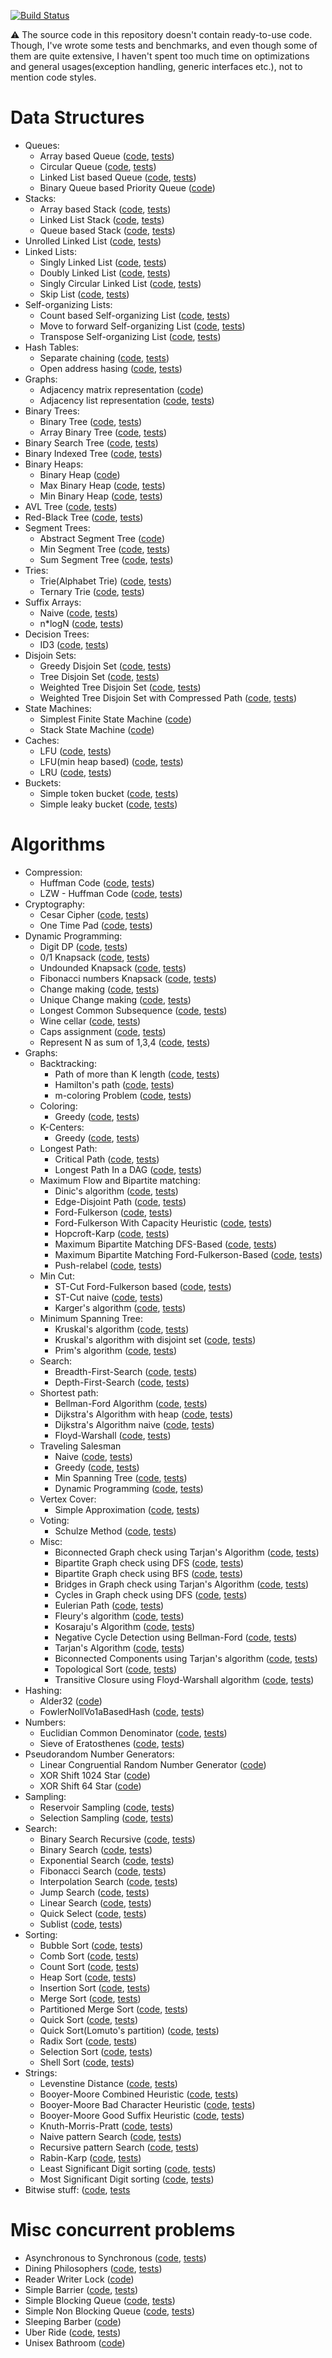 [![Build Status](https://travis-ci.com/arst/AandDS.svg?token=QTqu8xkSrAFMgyb3eyEW&branch=master)](https://travis-ci.com/arst/AandDS)

:warning: The source code in this repository doesn't contain ready-to-use code. Though, I've wrote some tests and benchmarks, and even though some of them are quite extensive, I haven't spent too much time on optimizations and general usages(exception handling, generic interfaces etc.), not to mention code styles.
# Data Structures

- Queues:
    - Array based Queue ([code](../master/AlgorithmsAndDataStructures/DataStructures/Queue/ArrayQueue.cs), [tests](../master/AlgorithmsAndDataStructures.Tests/DataStructures/Queue/ArrayQueueTests.cs))
    - Circular Queue ([code](../master/AlgorithmsAndDataStructures/DataStructures/Queue/CircularQueue.cs), [tests](../master/AlgorithmsAndDataStructures.Tests/DataStructures/Queue/CircularQueueTests.cs))
    - Linked List based Queue ([code](../master/AlgorithmsAndDataStructures/DataStructures/Queue/LinkedListQueue.cs), [tests](../master/AlgorithmsAndDataStructures.Tests/DataStructures/Queue/LinkedListQueueTests.cs))
    - Binary Queue based Priority Queue ([code](../master/AlgorithmsAndDataStructures/DataStructures/BinaryHeaps/MinBinaryHeapBasedPriorityQueue.cs))
- Stacks:
    - Array based Stack ([code](../master/AlgorithmsAndDataStructures/DataStructures/Stack/ArrayStack.cs), [tests](../master/AlgorithmsAndDataStructures.Tests/DataStructures/Stack/ArrayStackTests.cs))
    - Linked List Stack ([code](../master/AlgorithmsAndDataStructures/DataStructures/Stack/LinkedListStack.cs), [tests](../master/AlgorithmsAndDataStructures.Tests/DataStructures/Stack/LinkedListStackTests.cs))
    - Queue based Stack ([code](../master/AlgorithmsAndDataStructures/DataStructures/Stack/QueueStack.cs), [tests](../master/AlgorithmsAndDataStructures.Tests/DataStructures/Stack/QueueStackTests.cs))
- Unrolled Linked List ([code](../master/AlgorithmsAndDataStructures/DataStructures/UnrolledLinkedLists/UnrolledLinkedList.cs), [tests](../master/AlgorithmsAndDataStructures.Tests/DataStructures/UnrolledLinkedList/UnrolledLinkedListTests.cs))
- Linked Lists:
    - Singly Linked List ([code](../master/AlgorithmsAndDataStructures.Tests/DataStructures/LinkedList/SinglyLinkedList.cs), [tests](../master/AlgorithmsAndDataStructures.Tests/DataStructures/LinkedList/SinglyLinkedListTests.cs))
    - Doubly Linked List ([code](../master/AlgorithmsAndDataStructures.Tests/DataStructures/LinkedList/DoublyLinkedList.cs), [tests](../master/AlgorithmsAndDataStructures.Tests/DataStructures/LinkedList/DoublyLinkedListTests.cs))
    - Singly Circular Linked List ([code](../master/AlgorithmsAndDataStructures.Tests/DataStructures/LinkedList/SinglyCircularLinkedList.cs), [tests](../master/AlgorithmsAndDataStructures.Tests/DataStructures/LinkedList/SingleCircularLinkedListTests.cs))
    - Skip List ([code](../master/AlgorithmsAndDataStructures.Tests/DataStructures/LinkedList/SkipList.cs), [tests](../master/AlgorithmsAndDataStructures.Tests/DataStructures/LinkedList/SkipListTests.cs))
- Self-organizing Lists:
    - Count based Self-organizing List ([code](../master/AlgorithmsAndDataStructures/DataStructures/SelfOrganizingList/CountBasedSelfOrganizingList.cs), [tests](../master/AlgorithmsAndDataStructures.Tests/DataStructures/SelfOrginizingList/CountBasedSelfOrganizingListTests.cs))
    - Move to forward Self-organizing List ([code](../master/AlgorithmsAndDataStructures/DataStructures/SelfOrganizingList/MoveToForwardSelfOrganizingList.cs), [tests](../master/AlgorithmsAndDataStructures.Tests/DataStructures/SelfOrginizingList/MoveToForwardSelfOrganizingListTests.cs))
    - Transpose Self-organizing List ([code](../master/AlgorithmsAndDataStructures/DataStructures/SelfOrganizingList/TransposeSelfOrginizingList.cs), [tests](../master/AlgorithmsAndDataStructures.Tests/DataStructures/SelfOrginizingList/TransposeSelfOrginizingListTests.cs))
- Hash Tables: 
    - Separate chaining ([code](../master/AlgorithmsAndDataStructures/DataStructures/HashTable/SeparateChainingHashTable.cs), [tests](../master/AlgorithmsAndDataStructures.Tests/DataStructures/SelfOrginizingList/SeparateChainingHashTableTests.cs))
    - Open address hasing ([code](../master/AlgorithmsAndDataStructures/DataStructures/HashTable/OpenAddressHasingHashTable.cs), [tests](../master/AlgorithmsAndDataStructures.Tests/DataStructures/SelfOrginizingList/OpenAddressHashingHashTableTests.cs))
- Graphs: 
    - Adjacency matrix representation ([code](../master/AlgorithmsAndDataStructures/DataStructures/Graph/AdjacencyMatrixGraph.cs))
    - Adjacency list representation ([code](../master/AlgorithmsAndDataStructures/DataStructures/Graph/AdjacencyListGraph.cs), [tests](../master/AlgorithmsAndDataStructures.Tests/DataStructures/Graph/AdjacencyListGraphTests.cs))
- Binary Trees:
    - Binary Tree ([code](../master/AlgorithmsAndDataStructures/DataStructures/BinaryTrees/BinaryTree.cs), [tests](../master/AlgorithmsAndDataStructures.Tests/DataStructures/BinaryTree/BinaryTreeTests.cs))
    - Array Binary Tree ([code](../master/AlgorithmsAndDataStructures/DataStructures/BinaryTrees/ArrayBinaryTree.cs), [tests](../master/AlgorithmsAndDataStructures.Tests/DataStructures/BinaryTree/ArrayBinaryTreeTests.cs))
- Binary Search Tree ([code](../master/AlgorithmsAndDataStructures/DataStructures/BinarySearchTrees/BinarySearchTree.cs), [tests](../master/AlgorithmsAndDataStructures.Tests/DataStructures/BinarySearchTrees/BinarySearchTreeTests.cs))
- Binary Indexed Tree ([code](../master/AlgorithmsAndDataStructures/DataStructures/BinaryIndexedTrees/BinaryIndexedTree.cs), [tests](../master/AlgorithmsAndDataStructures.Tests/DataStructures/BinaryIndexedTree/BinaryIndexedTreeTests.cs))
- Binary Heaps:
    - Binary Heap ([code](../master/AlgorithmsAndDataStructures/DataStructures/BinaryHeaps/BinaryHeap.cs))
    - Max Binary Heap ([code](../master/AlgorithmsAndDataStructures/DataStructures/BinaryHeaps/MaxBinaryHeap.cs), [tests](../master/AlgorithmsAndDataStructures.Tests/DataStructures/BinaryHeap/MaxBinaryHeapTests.cs))
    - Min Binary Heap ([code](../master/AlgorithmsAndDataStructures/DataStructures/BinaryHeaps/MinBinaryHeap.cs), [tests](../master/AlgorithmsAndDataStructures.Tests/DataStructures/BinaryHeap/MinBinaryHeapTests.cs))
- AVL Tree ([code](../master/AlgorithmsAndDataStructures/DataStructures/AdelsonVelskyLandisTree/AvlTree.cs), [tests](../master/AlgorithmsAndDataStructures.Tests/DataStructures/AvlTree/AvlTreeTests.cs))
- Red-Black Tree ([code](../master/AlgorithmsAndDataStructures/DataStructures/RbTree/RedBlackTree.cs), [tests](../master/AlgorithmsAndDataStructures.Tests/DataStructures/RedBlackTree/RedBlackTreeTests.cs))
- Segment Trees:
    - Abstract Segment Tree ([code](../master/AlgorithmsAndDataStructures/DataStructures/SegmentTree/AbstractSegmentTree.cs))
    - Min Segment Tree ([code](../master/AlgorithmsAndDataStructures/DataStructures/SegmentTree/MinSegmentTree.cs), [tests](../master/AlgorithmsAndDataStructures.Tests/DataStructures/SegmentTree/MinSegmentTreeTests.cs))
    - Sum Segment Tree ([code](../master/AlgorithmsAndDataStructures/DataStructures/SegmentTree/SumSegmentTree.cs), [tests](../master/AlgorithmsAndDataStructures.Tests/DataStructures/SegmentTree/SumSegmentTreeTests.cs))
- Tries:
    - Trie(Alphabet Trie)  ([code](../master/AlgorithmsAndDataStructures/DataStructures/Trie/AlphabetTrie.cs), [tests](../master/AlgorithmsAndDataStructures.Tests/DataStructures/Trie/AlphabetTrieTests.cs))
    - Ternary Trie ([code](../master/AlgorithmsAndDataStructures/DataStructures/Trie/TernaryTrie.cs), [tests](../master/AlgorithmsAndDataStructures/DataStructures/Trie/TernaryTrieTests.cs))
- Suffix Arrays:
    - Naive ([code](../master/AlgorithmsAndDataStructures/DataStructures/SuffixArray/NaiveSuffixArray.cs), [tests](../master/AlgorithmsAndDataStructures.Tests/DataStructures/SuffixArray/NaiveSuffixArrayTests.cs))
    - n*logN ([code](../master/AlgorithmsAndDataStructures/DataStructures/SuffixArray/EfficientSuffixArray.cs), [tests](../master/AlgorithmsAndDataStructures.Tests/DataStructures/SuffixArray/nLognSuffixArrayTests.cs))
- Decision Trees:
    - ID3 ([code](../master/AlgorithmsAndDataStructures/DataStructures/DecisionTree/ID3.cs), [tests](../master/AlgorithmsAndDataStructures.Tests/DataStructures/DecisionTree/ID3Tests.cs))
- Disjoin Sets:
    - Greedy Disjoin Set  ([code](../master/AlgorithmsAndDataStructures/DataStructures/DisjointSet/GreedyDisjointSet.cs), [tests](../master/AlgorithmsAndDataStructures.Tests/DataStructures/DisjointSet/GreedyDisjointSetTests.cs))
    - Tree Disjoin Set  ([code](../master/AlgorithmsAndDataStructures/DataStructures/DisjointSet/TreeDisjointSet.cs), [tests](../master/AlgorithmsAndDataStructures.Tests/DataStructures/DisjointSet/TreeDisjointSetTests.cs))
    - Weighted Tree Disjoin Set  ([code](../master/AlgorithmsAndDataStructures/DataStructures/DisjointSet/WeightedTreeDisjointSet.cs), [tests](../master/AlgorithmsAndDataStructures.Tests/DataStructures/DisjointSet/WeightedTreeDisjointSetTests.cs))
    - Weighted Tree Disjoin Set with Compressed Path  ([code](../master/AlgorithmsAndDataStructures/DataStructures/DisjointSet/WeightedTreeCoompressedPathDisjoinSet.cs), [tests](../master/AlgorithmsAndDataStructures.Tests/DataStructures/DisjointSet/WeightedTreeCoompressedPathDisjoinSetTests.cs))
- State Machines:
    - Simplest Finite State Machine ([code](../master/AlgorithmsAndDataStructures/DataStructures/StateMachine/FiniteStateMachine.cs))
    - Stack State Machine ([code](../master/AlgorithmsAndDataStructures/DataStructures/StateMachine/StackFiniteStateMachine.cs))
- Caches:
    - LFU ([code](../master/AlgorithmsAndDataStructures/DataStructures/Cache/LFU.cs), [tests](../master/AlgorithmsAndDataStructures.Tests/DataStructures/Cache/LFUTests.cs))
    - LFU(min heap based) ([code](../master/AlgorithmsAndDataStructures/DataStructures/Cache/LFUMeanHeapBased.cs), [tests](../master/AlgorithmsAndDataStructures.Tests/DataStructures/Cache/LFUMeanHeapBasedTests.cs))
    - LRU ([code](../master/AlgorithmsAndDataStructures/DataStructures/Cache/LRU.cs), [tests](../master/AlgorithmsAndDataStructures.Tests/DataStructures/Cache/LRUTests.cs))
- Buckets:
    - Simple token bucket ([code](../master/AlgorithmsAndDataStructures/DataStructures/Concurrency/SimpleTokenBucket.cs), [tests](../master/AlgorithmsAndDataStructures.Tests/DataStructures/Concurrency/SimpleTokenBucketTests.cs))
    - Simple leaky bucket ([code](../master/AlgorithmsAndDataStructures/DataStructures/Concurrency/SimpleLeakyBucket.cs), [tests](../master/AlgorithmsAndDataStructures.Tests/DataStructures/Concurrency/SimpleLeakyBucketTests.cs))
    
# Algorithms
- Compression:
    - Huffman Code ([code](../master/AlgorithmsAndDataStructures/Algorithms/Compression/HuffmanCodeCompression.cs), [tests](../master/AlgorithmsAndDataStructures.Tests/Algorithm/Compression/HuffmanCodeCompressionTests.cs))
    - LZW - Huffman Code ([code](../master/AlgorithmsAndDataStructures/Algorithms/Compression/LzwCompression.cs), [tests](../master/AlgorithmsAndDataStructures.Tests/Algorithm/Compression/LZWCompressionTests.cs))
- Cryptography:
    - Cesar Cipher ([code](../master/AlgorithmsAndDataStructures/Algorithms/Cryptography/CesarCipher.cs), [tests](../master/AlgorithmsAndDataStructures.Tests/Algorithm/Compression/CesarCipherTests.cs))
    - One Time Pad ([code](../master/AlgorithmsAndDataStructures/Algorithms/Cryptography/OneTimePad.cs), [tests](../master/AlgorithmsAndDataStructures.Tests/Algorithm/Compression/OneTimePadTests.cs))
- Dynamic Programming:
    - Digit DP ([code](../master/AlgorithmsAndDataStructures/Algorithms/DynamicProgramming/DigitDynamicProgramming.cs), [tests](../master/AlgorithmsAndDataStructures.Tests/Algorithm/Compression/DigitDynamicProgrammingTests.cs))
    - 0/1 Knapsack ([code](../master/AlgorithmsAndDataStructures/Algorithms/DynamicProgramming/ZeroOneKnapsack.cs), [tests](../master/AlgorithmsAndDataStructures.Tests/Algorithm/Compression/ZeroOneKnapsackTests.cs))
    - Undounded Knapsack ([code](../master/AlgorithmsAndDataStructures/Algorithms/DynamicProgramming/UnboundedKnapsack.cs), [tests](../master/AlgorithmsAndDataStructures.Tests/Algorithm/Compression/UnboundedKnapsackTests.cs))
    - Fibonacci numbers Knapsack ([code](../master/AlgorithmsAndDataStructures/Algorithms/DynamicProgramming/FibonacciNumber.cs), [tests](../master/AlgorithmsAndDataStructures.Tests/Algorithm/Compression/FibonacciNumberTests.cs))
    - Change making ([code](../master/AlgorithmsAndDataStructures/Algorithms/DynamicProgramming/ChangeMakingProblem.cs), [tests](../master/AlgorithmsAndDataStructures.Tests/Algorithm/Compression/ChangeMakingProblemTests.cs))
    - Unique Change making ([code](../master/AlgorithmsAndDataStructures/Algorithms/DynamicProgramming/UniqueChangeMakingProblem.cs), [tests](../master/AlgorithmsAndDataStructures.Tests/Algorithm/Compression/UniqueChangeMakingProblemTests.cs))  
    - Longest Common Subsequence ([code](../master/AlgorithmsAndDataStructures/Algorithms/DynamicProgramming/LongestCommonSubsequence.cs), [tests](../master/AlgorithmsAndDataStructures.Tests/Algorithm/Compression/LongestCommonSubsequenceTests.cs))
    - Wine cellar ([code](../master/AlgorithmsAndDataStructures/Algorithms/DynamicProgramming/WineCellarProblem.cs), [tests](../master/AlgorithmsAndDataStructures.Tests/Algorithm/Compression/WineCellarProblemTests.cs))
    - Caps assignment ([code](../master/AlgorithmsAndDataStructures/Algorithms/DynamicProgramming/CapsAssignment.cs), [tests](../master/AlgorithmsAndDataStructures.Tests/Algorithm/Compression/CapsAssignmentTests.cs))
    - Represent N as sum of 1,3,4 ([code](../master/AlgorithmsAndDataStructures/Algorithms/DynamicProgramming/RepresentNasSumOf134.cs), [tests](../master/AlgorithmsAndDataStructures.Tests/Algorithm/Compression/RepresentNasSumOf134Tests.cs))
- Graphs:
    - Backtracking:
        - Path of more than K length ([code](../master/AlgorithmsAndDataStructures/Algorithms/Graph/Backtracking/PathOfMoreThanKLength.cs), [tests](../master/AlgorithmsAndDataStructures.Tests/Algorithm/Graph/Backtracking/PathOfMoreThanKLengthTests.cs))
        - Hamilton's path ([code](../master/AlgorithmsAndDataStructures/Algorithms/Graph/Backtracking/HamiltonPath.cs), [tests](../master/AlgorithmsAndDataStructures.Tests/Algorithm/Graph/Backtracking/HamiltonianCycle.cs))
        - m-coloring Problem ([code](../master/AlgorithmsAndDataStructures/Algorithms/Graph/Backtracking/MColoringProblem.cs), [tests](../master/AlgorithmsAndDataStructures.Tests/Algorithm/Graph/Backtracking/MColoringProblemTests.cs))
    - Coloring:
        - Greedy ([code](../master/AlgorithmsAndDataStructures/Algorithms/Graph/Coloring/GreedyColoring.cs), [tests](../master/AlgorithmsAndDataStructures.Tests/Algorithm/Graph/Coloring/GreedyColoringTests.cs))
    - K-Centers:
        - Greedy ([code](../master/AlgorithmsAndDataStructures/Algorithms/Graph/KCenters/KCentersGreedyApproximation.cs), [tests](../master/AlgorithmsAndDataStructures.Tests/Algorithm/Graph/KCenters/KCentersGreedyApproximationTests.cs))
    - Longest Path:
        - Critical Path ([code](../master/AlgorithmsAndDataStructures/Algorithms/Graph/LongestPath/CriticalPath.cs), [tests](../master/AlgorithmsAndDataStructures.Tests/Algorithm/Graph/LongestPath/CriticalPathTests.cs))
        - Longest Path In a DAG ([code](../master/AlgorithmsAndDataStructures/Algorithms/Graph/LongestPath/LongestPathInADirectedAcyclicGraph.cs), [tests](../master/AlgorithmsAndDataStructures.Tests/Algorithm/Graph/LongestPath/LongestPathInADirectedAcyclicGraphTests.cs))
    - Maximum Flow and Bipartite matching:
        - Dinic's algorithm ([code](../master/AlgorithmsAndDataStructures/Algorithms/Graph/MaximumFlow/DinicsMaximumFlow.cs), [tests](../master/AlgorithmsAndDataStructures.Tests/Algorithm/Graph/MaxFlow/DinicsMaximumFlowTests.cs))
        - Edge-Disjoint Path ([code](../master/AlgorithmsAndDataStructures/Algorithms/Graph/MaximumFlow/EdgeDisjointPath.cs), [tests](../master/AlgorithmsAndDataStructures.Tests/Algorithm/Graph/MaxFlow/EdgeDisjointPathTests.cs))
        - Ford-Fulkerson ([code](../master/AlgorithmsAndDataStructures/Algorithms/Graph/MaximumFlow/FordFulkerson.cs), [tests](../master/AlgorithmsAndDataStructures.Tests/Algorithm/Graph/MaxFlow/FordFulkersonTests.cs))
        - Ford-Fulkerson With Capacity Heuristic ([code](../master/AlgorithmsAndDataStructures/Algorithms/Graph/MaximumFlow/FordFulkersonWithCapacityHeuristic.cs), [tests](../master/AlgorithmsAndDataStructures.Tests/Algorithm/Graph/MaxFlow/FordFulkersonWithCapacityHeuristicTests.cs))
        - Hopcroft-Karp ([code](../master/AlgorithmsAndDataStructures/Algorithms/Graph/MaximumFlow/HopcroftKarp.cs), [tests](../master/AlgorithmsAndDataStructures.Tests/Algorithm/Graph/MaxFlow/HopcroftKarpTests.cs))
        - Maximum Bipartite Matching DFS-Based ([code](../master/AlgorithmsAndDataStructures/Algorithms/Graph/MaximumFlow/MaximumBiPartiteMatchingDfsBased.cs), [tests](../master/AlgorithmsAndDataStructures.Tests/Algorithm/Graph/MaxFlow/MaximumBiPartiteMatchingDfsBasedTests.cs))
        - Maximum Bipartite Matching Ford-Fulkerson-Based ([code](../master/AlgorithmsAndDataStructures/Algorithms/Graph/MaximumFlow/MaximumBiPartiteMatchingFordFulkersonBased.cs), [tests](../master/AlgorithmsAndDataStructures.Tests/Algorithm/Graph/MaxFlow/MaximumBiPartiteMatchingFordFulkersonBasedTests.cs))
        - Push-relabel ([code](../master/AlgorithmsAndDataStructures/Algorithms/Graph/MaximumFlow/PushRelabel.cs), [tests](../master/AlgorithmsAndDataStructures.Tests/Algorithm/Graph/MaxFlow/PushRelabelTests.cs))
    - Min Cut:
        - ST-Cut Ford-Fulkerson based ([code](../master/AlgorithmsAndDataStructures/Algorithms/Graph/MaximumFlow/STCutFordFulkersonBased.cs), [tests](../master/AlgorithmsAndDataStructures.Tests/Algorithm/Graph/MaxFlow/STCutFordFulkersonBasedTests.cs))
        - ST-Cut naive ([code](../master/AlgorithmsAndDataStructures/Algorithms/Graph/MinCut/MinSTCutNaive.cs), [tests](../master/AlgorithmsAndDataStructures.Tests/Algorithm/Graph/MaxFlow/MinSTCutNaiveTests.cs))
        - Karger's algorithm ([code](../master/AlgorithmsAndDataStructures/Algorithms/Graph/MinCut/KargersAlgorithmForMinimumCut.cs), [tests](../master/AlgorithmsAndDataStructures.Tests/Algorithm/Graph/KargersAlgorithmForMinimumCutTests.cs))
    - Minimum Spanning Tree:
        - Kruskal's algorithm ([code](../master/AlgorithmsAndDataStructures/Algorithms/Graph/MinimumSpanningTree/KruskalMinimumSpanningTree.cs), [tests](../master/AlgorithmsAndDataStructures.Tests/Algorithm/Graph/KruskalMinimumSpanningTreeTests.cs))  
        - Kruskal's algorithm with disjoint set ([code](../master/AlgorithmsAndDataStructures/Algorithms/Graph/MinimumSpanningTree/KruskalMinimumSpanningTreeWithDisjointSet.cs), [tests](../master/AlgorithmsAndDataStructures.Tests/Algorithm/Graph/KruskalMinimumSpanningTreeWithDisjointSetTests.cs))
        - Prim's algorithm ([code](../master/AlgorithmsAndDataStructures/Algorithms/Graph/MinimumSpanningTree/PrimsAlgorithm.cs), [tests](../master/AlgorithmsAndDataStructures.Tests/Algorithm/Graph/PrimsAlgorithmTests.cs))
    - Search:
        - Breadth-First-Search ([code](../master/AlgorithmsAndDataStructures/Algorithms/Graph/Search/BreadthFirstSearch.cs), [tests](../master/AlgorithmsAndDataStructures.Tests/Algorithm/Graph/BreadthFirstSearchTests.cs))
        - Depth-First-Search ([code](../master/AlgorithmsAndDataStructures/Algorithms/Graph/Search/DepthFirstSearch.cs), [tests](../master/AlgorithmsAndDataStructures.Tests/Algorithm/Graph/DepthFirstSearchTests.cs))
    - Shortest path:
        - Bellman-Ford Algorithm ([code](../master/AlgorithmsAndDataStructures/Algorithms/Graph/ShortestPath/BellmanFord.cs), [tests](../master/AlgorithmsAndDataStructures.Tests/Algorithm/Graph/BellmanFordTests.cs))
        - Dijkstra's Algorithm with heap ([code](../master/AlgorithmsAndDataStructures/Algorithms/Graph/ShortestPath/DijkstraHeapified.cs), [tests](../master/AlgorithmsAndDataStructures.Tests/Algorithm/Graph/DijkstraHeapifiedTests.cs))
        - Dijkstra's Algorithm naive ([code](../master/AlgorithmsAndDataStructures/Algorithms/Graph/ShortestPath/DijkstraNaive.cs), [tests](../master/AlgorithmsAndDataStructures.Tests/Algorithm/Graph/DijkstraNaiveTests.cs))
        - Floyd-Warshall ([code](../master/AlgorithmsAndDataStructures/Algorithms/Graph/ShortestPath/FloydWarshall.cs), [tests](../master/AlgorithmsAndDataStructures.Tests/Algorithm/Graph/FloydWarshallTests.cs))
    - Traveling Salesman
        - Naive ([code](../master/AlgorithmsAndDataStructures/Algorithms/Graph/TravelingSalesman/NaiveTravelingSalesman.cs), [tests](../master/AlgorithmsAndDataStructures.Tests/Algorithm/Graph/TravelingSalesman/NaiveTravelingSalesmanTests.cs))
        - Greedy ([code](../master/AlgorithmsAndDataStructures/Algorithms/Graph/TravelingSalesman/GreedyTravelingSalesman.cs), [tests](../master/AlgorithmsAndDataStructures.Tests/Algorithm/Graph/TravelingSalesman/GreedyTravelingSalesmanTests.cs))
        - Min Spanning Tree ([code](../master/AlgorithmsAndDataStructures/Algorithms/Graph/TravelingSalesman/MinSpanningTreeTravelingSalesman.cs), [tests](../master/AlgorithmsAndDataStructures.Tests/Algorithm/Graph/TravelingSalesman/MinSpanningTreeTravelingSalesmanTests.cs))
        - Dynamic Programming ([code](../master/AlgorithmsAndDataStructures/Algorithms/Graph/TravelingSalesman/DynamicProgrammingTravelingSalesman.cs), [tests](../master/AlgorithmsAndDataStructures.Tests/Algorithm/Graph/TravelingSalesman/DynamicProgrammingTravelingSalesmanTests.cs))
    - Vertex Cover:
        - Simple Approximation ([code](../master/AlgorithmsAndDataStructures/Algorithms/Graph/VertexCover/VertexCoverSimpleApproximation.cs), [tests](../master/AlgorithmsAndDataStructures.Tests/Algorithm/Graph/VertexCover/VertexCoverSimpleApproximationTests.cs))
    - Voting:
        - Schulze Method ([code](../master/AlgorithmsAndDataStructures.Tests/Algorithm/Graph/Voting/SchulzeMethodTests.cs), [tests](../master/AlgorithmsAndDataStructures/Algorithms/Graph/Voting/SchulzeMethod.cs))
    - Misc:
        - Biconnected Graph check using Tarjan's Algorithm ([code](../master/AlgorithmsAndDataStructures/Algorithms/Graph/Misc/BiconnectedGraph.cs), [tests](../master/AlgorithmsAndDataStructures.Tests/Algorithm/Graph/BiconnectedGraphTests.cs))
        - Bipartite Graph check using DFS ([code](../master/AlgorithmsAndDataStructures/Algorithms/Graph/Misc/BipartiteGraphDfsBased.cs), [tests](../master/AlgorithmsAndDataStructures.Tests/Algorithm/Graph/BipartiteGraphDfsBasedTests.cs))
        - Bipartite Graph check using BFS ([code](../master/AlgorithmsAndDataStructures/Algorithms/Graph/Misc/BipartiteGraphBfsBased.cs), [tests](../master/AlgorithmsAndDataStructures.Tests/Algorithm/Graph/BipartiteGraphBfsBasedTests.cs))
        - Bridges in Graph check using Tarjan's Algorithm ([code](../master/AlgorithmsAndDataStructures/Algorithms/Graph/Misc/BridgesInGraph.cs), [tests](../master/AlgorithmsAndDataStructures.Tests/Algorithm/Graph/BridgesInGraphTests.cs))
        - Cycles in Graph check using DFS ([code](../master/AlgorithmsAndDataStructures/Algorithms/Graph/Misc/CycleDetector.cs), [tests](../master/AlgorithmsAndDataStructures.Tests/Algorithm/Graph/CycleDetectionTests.cs))
        - Eulerian Path ([code](../master/AlgorithmsAndDataStructures/Algorithms/Graph/Misc/EulerianPath.cs), [tests](../master/AlgorithmsAndDataStructures.Tests/Algorithm/Graph/EulerianPathTests.cs))
        - Fleury's algorithm ([code](../master/AlgorithmsAndDataStructures/Algorithms/Graph/Misc/FleurysAlgorithm.cs), [tests](../master/AlgorithmsAndDataStructures.Tests/Algorithm/Graph/FleurysAlgorithmеtTests.cs))
        - Kosaraju's Algorithm ([code](../master/AlgorithmsAndDataStructures/Algorithms/Graph/Misc/KosarajusAlgorithm.cs), [tests](../master/AlgorithmsAndDataStructures.Tests/Algorithm/Graph/KosarajusAlgorithmTests.cs))
        - Negative Cycle Detection using Bellman-Ford ([code](../master/AlgorithmsAndDataStructures/Algorithms/Graph/Misc/NegativeCycleDetectionBellmanFordBased.cs), [tests](../master/AlgorithmsAndDataStructures.Tests/Algorithm/Graph/NegativeCycleDetectionBellmanFordBasedTests.cs))
        - Tarjan's Algorithm ([code](../master/AlgorithmsAndDataStructures/Algorithms/Graph/Misc/TarjansAlgorithm.cs), [tests](../master/AlgorithmsAndDataStructures.Tests/Algorithm/Graph/TarjansAlgorithmTests.cs))
        - Biconnected Components using Tarjan's algorithm ([code](../master/AlgorithmsAndDataStructures/Algorithms/Graph/Misc/TarjansAlgorithmForBiconnectedComponents.cs), [tests](../master/AlgorithmsAndDataStructures.Tests/Algorithm/Graph/TarjansAlgorithmForBiconnectedComponentsTests.cs))
        - Topological Sort ([code](../master/AlgorithmsAndDataStructures/Algorithms/Graph/Misc/TopologicalSort.cs), [tests](../master/AlgorithmsAndDataStructures.Tests/Algorithm/Graph/TopologicalSortTests.cs))
        - Transitive Closure using Floyd-Warshall algorithm ([code](../master/AlgorithmsAndDataStructures/Algorithms/Graph/Misc/TransitiveClosureFloydWarshall.cs), [tests](../master/AlgorithmsAndDataStructures.Tests/Algorithm/Graph/TransitiveClosureFloydWarshallTests.cs))
- Hashing:
    - Alder32 ([code](../master/AlgorithmsAndDataStructures/Algorithms/Hashing/Alder32.cs))
    - FowlerNollVo1aBasedHash ([code](../master/AlgorithmsAndDataStructures/Algorithms/Hashing/FowlerNollVo1aBasedHash.cs), [tests](../master/AlgorithmsAndDataStructures.Tests/Algorithm/Hashing/FowlerNollVo1aBasedHashTests.cs))
- Numbers:
    - Euclidian Common Denominator ([code](../master/AlgorithmsAndDataStructures/Algorithms/Numbers/EuclidianAlgorithmForCommonDenominator.cs), [tests](../master/AlgorithmsAndDataStructures.Tests/Algorithm/Numbers/EuclidianAlgorithmForCommonDenominatorTests.cs))
    - Sieve of Eratosthenes ([code](..//master/AlgorithmsAndDataStructures/Algorithms/Numbers/SieveOfEratosthenes.cs), [tests](../master/AlgorithmsAndDataStructures.Tests/Algorithm/Numbers/SieveOfEratosthenesTests.cs))
- Pseudorandom Number Generators:
    - Linear Congruential Random Number Generator ([code](../master/AlgorithmsAndDataStructures/Algorithms/PseudorandomNumberGenerators/LinearCongruentialRandomNumberGenerator.cs))
    - XOR Shift 1024 Star ([code](../master/AlgorithmsAndDataStructures/Algorithms/PseudorandomNumberGenerators/XORShift1024Star.cs))
    - XOR Shift 64 Star ([code](../master/AlgorithmsAndDataStructures/Algorithms/PseudorandomNumberGenerators/XORShift64Star.cs))
- Sampling:
    - Reservoir Sampling ([code](../master/AlgorithmsAndDataStructures/Algorithms/Sampling/ReservoirSampling.cs), [tests](../master/AlgorithmsAndDataStructures.Tests/Algorithm/Sampling/ReservoirSamplingTests.cs))
    - Selection Sampling ([code](../master/AlgorithmsAndDataStructures/Algorithms/Sampling/SelectionSampling.cs), [tests](../master/AlgorithmsAndDataStructures.Tests/Algorithm/Sampling/SelectionSamplingTests.cs))
- Search:
    - Binary Search Recursive ([code](../master/AlgorithmsAndDataStructures/Algorithms/Search/BinaryRecursive.cs), [tests](../master/AlgorithmsAndDataStructures.Tests/Algorithm/Search/BinaryRecursiveTests.cs))
    - Binary Search ([code](../master/AlgorithmsAndDataStructures/Algorithms/Search/BinarySearch.cs), [tests](../master/AlgorithmsAndDataStructures.Tests/Algorithm/Search/BinarySearchTests.cs))
    - Exponential Search ([code](../master/AlgorithmsAndDataStructures/Algorithms/Search/Exponential.cs), [tests](../master/AlgorithmsAndDataStructures.Tests/Algorithm/Search/ExponentialSearchTests.cs))
    - Fibonacci Search ([code](../master/AlgorithmsAndDataStructures/Algorithms/Search/Fibonacci.cs), [tests](../master/AlgorithmsAndDataStructures.Tests/Algorithm/Search/Fibonacci.cs))
    - Interpolation Search ([code](../master/AlgorithmsAndDataStructures/Algorithms/Search/Interpolation.cs), [tests](../master/AlgorithmsAndDataStructures.Tests/Algorithm/Search/InterpolationSortTests.cs))
    - Jump Search ([code](../master/AlgorithmsAndDataStructures/Algorithms/Search/Jump.cs), [tests](../master/AlgorithmsAndDataStructures.Tests/Algorithm/Search/JumpSearchTests.cs))
    - Linear Search ([code](../master/AlgorithmsAndDataStructures/Algorithms/Search/Linear.cs), [tests](../master/AlgorithmsAndDataStructures.Tests/Algorithm/Search/LinearSearchTests.cs))
    - Quick Select ([code](../master/AlgorithmsAndDataStructures/Algorithms/Search/QuickSelect.cs), [tests](../master/AlgorithmsAndDataStructures.Tests/Algorithm/Search/QuickSelectTests.cs))
    - Sublist ([code](../master/AlgorithmsAndDataStructures/Algorithms/Search/SublistSearch.cs), [tests](../master/AlgorithmsAndDataStructures.Tests/Algorithm/Search/SublistSearchTests.cs))
- Sorting:
    - Bubble Sort ([code](../master/AlgorithmsAndDataStructures/Algorithms/Sorting/BubbleSort.cs), [tests](../master/AlgorithmsAndDataStructures.Tests/Algorithm/Sorting/BubbleSortTests.cs))
    - Comb Sort ([code](../master/AlgorithmsAndDataStructures/Algorithms/Sorting/CombSort.cs), [tests](../master/AlgorithmsAndDataStructures.Tests/Algorithm/Sorting/CombSortTests.cs))
    - Count Sort ([code](../master/AlgorithmsAndDataStructures/Algorithms/Sorting/CountSort.cs), [tests](../master/AlgorithmsAndDataStructures.Tests/Algorithm/Sorting/CountSortTests.cs))
    - Heap Sort ([code](../master/AlgorithmsAndDataStructures/Algorithms/Sorting/HeapSort.cs), [tests](../master/AlgorithmsAndDataStructures.Tests/Algorithm/Sorting/HeapSortTests.cs))
    - Insertion Sort ([code](../master/AlgorithmsAndDataStructures/Algorithms/Sorting/InsertionSort.cs), [tests](../master/AlgorithmsAndDataStructures.Tests/Algorithm/Sorting/InsertionSortTests.cs))
    - Merge Sort ([code](../master/AlgorithmsAndDataStructures/Algorithms/Sorting/MergeSort.cs), [tests](../master/AlgorithmsAndDataStructures.Tests/Algorithm/Sorting/MergeSortTests.cs))
    - Partitioned Merge Sort ([code](../master/AlgorithmsAndDataStructures/Algorithms/Sorting/PartitionedMergeSort.cs), [tests](../master/AlgorithmsAndDataStructures.Tests/Algorithm/Sorting/PartitionedMergeSortTests.cs))
    - Quick Sort ([code](../master/AlgorithmsAndDataStructures/Algorithms/Sorting/QuickSort.cs), [tests](../master/AlgorithmsAndDataStructures.Tests/Algorithm/Sorting/QuickSortTests.cs))
    - Quick Sort(Lomuto's partition) ([code](../master/AlgorithmsAndDataStructures/Algorithms/Sorting/QuickSort-Lomuto.cs), [tests](../master/AlgorithmsAndDataStructures.Tests/Algorithm/Sorting/QuickSort_LomutoTests.cs))
    - Radix Sort ([code](../master/AlgorithmsAndDataStructures/Algorithms/Sorting/RadixSort.cs), [tests](../master/AlgorithmsAndDataStructures.Tests/Algorithm/Sorting/RadixSortTests.cs))
    - Selection Sort ([code](../master/AlgorithmsAndDataStructures/Algorithms/Sorting/SelectionSort.cs), [tests](../master/AlgorithmsAndDataStructures.Tests/Algorithm/Sorting/SelectionSortTests.cs))
    - Shell Sort ([code](../master/AlgorithmsAndDataStructures/Algorithms/Sorting/ShellSort.cs), [tests](../master/AlgorithmsAndDataStructures.Tests/Algorithm/Sorting/ShellSortTests.cs))
- Strings:
    - Levenstine Distance ([code](../master/AlgorithmsAndDataStructures/Algorithms/Strings/LevenstineDistance/LevenstineDistanceDynamicProgramming.cs), [tests](../master/AlgorithmsAndDataStructures.Tests/Algorithm/Strings/LevenstineDistance/LevenstineDistanceDynamicProgrammingTests.cs))
    - Booyer-Moore Combined Heuristic ([code](../master/AlgorithmsAndDataStructures/Algorithms/Strings/Search/BooyerMooreCombinedHeuristic.cs), [tests](../master/AlgorithmsAndDataStructures.Tests/Algorithm/Strings/Search/BooyerMooreCombinedHeuristicTests.cs))
    - Booyer-Moore Bad Character Heuristic ([code](../master/AlgorithmsAndDataStructures/Algorithms/Strings/Search/BoyerMooreBadCharacterHeuristic.cs), [tests](../master/AlgorithmsAndDataStructures.Tests/Algorithm/Strings/Search/BoyerMooreBadCharacterHeuristicTests.cs))
    - Booyer-Moore Good Suffix Heuristic ([code](../master/AlgorithmsAndDataStructures/Algorithms/Strings/Search/BoyerMooreGoodSuffixHeuristic.cs), [tests](../master/AlgorithmsAndDataStructures.Tests/Algorithm/Strings/Search/BoyerMooreGoodSuffixHeuristicTests.cs))
    - Knuth-Morris-Pratt ([code](../master/AlgorithmsAndDataStructures/Algorithms/Strings/Search/KnuthMorrisPratt.cs), [tests](../master/AlgorithmsAndDataStructures.Tests/Algorithm/Strings/Search/KnuthMorrisPrattTests.cs))
    - Naive pattern Search ([code](../master/AlgorithmsAndDataStructures/Algorithms/Strings/Search/NaivePatternSearch.cs), [tests](../master/AlgorithmsAndDataStructures.Tests/Algorithm/Strings/Search/NaivePatternSearchTests.cs))
    - Recursive pattern Search ([code](../master/AlgorithmsAndDataStructures/Algorithms/Strings/Search/RecursivePatternSearch.cs), [tests](../master/AlgorithmsAndDataStructures.Tests/Algorithm/Strings/Search/RecursivePatternSearchTests.cs))
    - Rabin-Karp ([code](../master/AlgorithmsAndDataStructures/Algorithms/Strings/Search/RabinKarp.cs), [tests](../master/AlgorithmsAndDataStructures.Tests/Algorithm/Strings/Search/RabinKarpTests.cs))
    - Least Significant Digit sorting ([code](../master/AlgorithmsAndDataStructures/Algorithms/Strings/Sorting/LSD.cs), [tests](../master/AlgorithmsAndDataStructures.Tests/Algorithm/Strings/Sorting/LSDTests.cs))
    - Most Significant Digit sorting ([code](../master/AlgorithmsAndDataStructures/Algorithms/Strings/Sorting/MSD.cs), [tests](../master/AlgorithmsAndDataStructures.Tests/Algorithm/Strings/Sorting/MSDTests.cs))
- Bitwise stuff: ([code](../master/AlgorithmsAndDataStructures/Algorithms/Bitwise/), [tests](../master/AlgorithmsAndDataStructures.Tests/Algorithm/Bitwise)

# Misc concurrent problems

- Asynchronous to Synchronous ([code](../master/AlgorithmsAndDataStructures/DataStructures/Concurrency/AsynchronousToSynchronous.cs), [tests](../master/AlgorithmsAndDataStructures.Tests/DataStructures/Concurrency/AsynchronousToSynchronousTests.cs))
- Dining Philosophers ([code](../master/AlgorithmsAndDataStructures/DataStructures/Concurrency/DiningPhilosophers.cs), [tests](../master/AlgorithmsAndDataStructures.Tests/DataStructures/Concurrency/DiningPhilosophersTests.cs))
- Reader Writer Lock ([code](../master/AlgorithmsAndDataStructures/DataStructures/Concurrency/ReaderWriterLock.cs))
- Simple Barrier ([code](../master/AlgorithmsAndDataStructures/DataStructures/Concurrency/SimpleBarrier.cs), [tests](../master/AlgorithmsAndDataStructures.Tests/DataStructures/Concurrency/SimpleBarrierTests.cs))
- Simple Blocking Queue ([code](../master/AlgorithmsAndDataStructures/DataStructures/Concurrency/SimpleBlockingQueue.cs), [tests](../master/AlgorithmsAndDataStructures.Tests/DataStructures/Concurrency/SimpleBlockingQueueTests.cs))
- Simple Non Blocking Queue ([code](../master/AlgorithmsAndDataStructures/DataStructures/Concurrency/SimpleNonBlockingQueue.cs), [tests](../master/AlgorithmsAndDataStructures.Tests/DataStructures/Concurrency/SimpleNonBlockingQueueTests.cs))
- Sleeping Barber ([code](../master/AlgorithmsAndDataStructures/DataStructures/Concurrency/SleepingBarber.cs))
- Uber Ride ([code](../master/AlgorithmsAndDataStructures/DataStructures/Concurrency/UberRide.cs), [tests](../master/AlgorithmsAndDataStructures.Tests/DataStructures/Concurrency/UberRideProblemTests.cs))
- Unisex Bathroom ([code](../master/AlgorithmsAndDataStructures/DataStructures/Concurrency/UnisexBathroom.cs))
